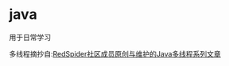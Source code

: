 # java

用于日常学习<br>

多线程摘抄自:[RedSpider社区成员原创与维护的Java多线程系列文章](https://github.com/RedSpider1/concurrent)
